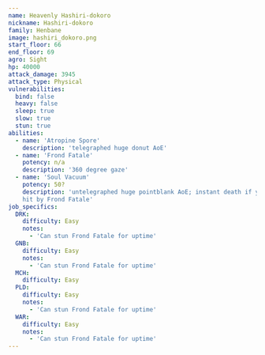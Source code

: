 ```yaml
---
name: Heavenly Hashiri-dokoro
nickname: Hashiri-dokoro
family: Henbane
image: hashiri_dokoro.png
start_floor: 66
end_floor: 69
agro: Sight
hp: 40000
attack_damage: 3945
attack_type: Physical
vulnerabilities:
  bind: false
  heavy: false
  sleep: true
  slow: true
  stun: true
abilities:
  - name: 'Atropine Spore'
    description: 'telegraphed huge donut AoE'
  - name: 'Frond Fatale'
    potency: n/a
    description: '360 degree gaze'
  - name: 'Soul Vacuum'
    potency: 50?
    description: 'untelegraphed huge pointblank AoE; instant death if you got
    hit by Frond Fatale'
job_specifics:
  DRK:
    difficulty: Easy
    notes:
      - 'Can stun Frond Fatale for uptime'
  GNB:
    difficulty: Easy
    notes:
      - 'Can stun Frond Fatale for uptime'
  MCH:
    difficulty: Easy
  PLD:
    difficulty: Easy
    notes:
      - 'Can stun Frond Fatale for uptime'
  WAR:
    difficulty: Easy
    notes:
      - 'Can stun Frond Fatale for uptime'
---
```

